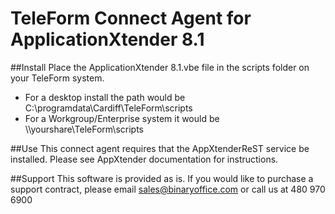 # TeleForm Connect Agent for ApplicationXtender 8.1

##Install
Place the ApplicationXtender 8.1.vbe file in the scripts folder on your TeleForm system. 
* For a desktop install the path would be C:\programdata\Cardiff\TeleForm\scripts
* For a Workgroup/Enterprise system it would be \\\yourshare\TeleForm\scripts

##Use
This connect agent requires that the AppXtenderReST service be installed. Please see AppXtender documentation for instructions.

##Support
This software is provided as is. If you would like to purchase a support contract, please email sales@binaryoffice.com or call us at 480 970 6900
